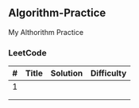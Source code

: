 ## Algorithm-Practice
My Althorithm Practice  


### LeetCode  

|#|Title|Solution|Difficulty|
| --- |---|---|---|
|1||||
|||||
|||||